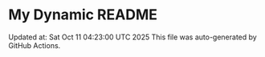 # My Dynamic README
Updated at: Sat Oct 11 04:23:00 UTC 2025
This file was auto-generated by GitHub Actions.

